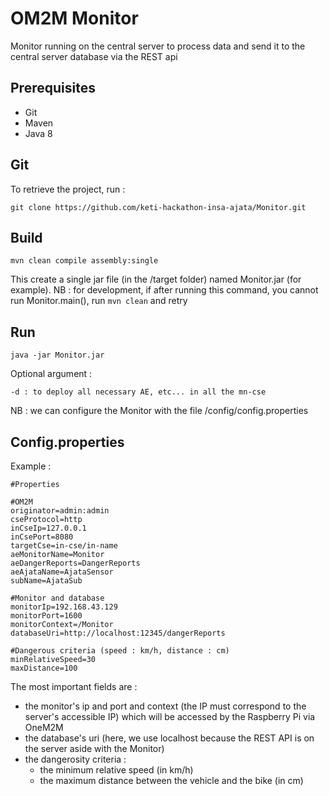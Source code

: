 # OM2M Monitor

Monitor running on the central server to process data and send it to the central server database via the REST api

## Prerequisites 
  * Git
  * Maven
  * Java 8

## Git

To retrieve the project, run :
```
git clone https://github.com/keti-hackathon-insa-ajata/Monitor.git
```

## Build
```
mvn clean compile assembly:single
```
This create a single jar file (in the /target folder) named Monitor.jar (for example).
NB : for development, if after running this command, you cannot run Monitor.main(), run ```mvn clean``` and retry

## Run
```
java -jar Monitor.jar
```
Optional argument : 
```
-d : to deploy all necessary AE, etc... in all the mn-cse
```
NB : we can configure the Monitor with the file /config/config.properties

## Config.properties
Example : 
```properties
#Properties

#OM2M
originator=admin:admin
cseProtocol=http
inCseIp=127.0.0.1
inCsePort=8080
targetCse=in-cse/in-name
aeMonitorName=Monitor
aeDangerReports=DangerReports
aeAjataName=AjataSensor
subName=AjataSub

#Monitor and database
monitorIp=192.168.43.129
monitorPort=1600
monitorContext=/Monitor
databaseUri=http://localhost:12345/dangerReports

#Dangerous criteria (speed : km/h, distance : cm)
minRelativeSpeed=30
maxDistance=100
```
The most important fields are : 
  * the monitor's ip and port and context (the IP must correspond to the server's accessible IP) which will be accessed by the Raspberry Pi via OneM2M
  * the database's uri (here, we use localhost because the REST API is on the server aside with the Monitor)
  * the dangerosity criteria : 
    * the minimum relative speed (in km/h)
    * the maximum distance between the vehicle and the bike (in cm) 

